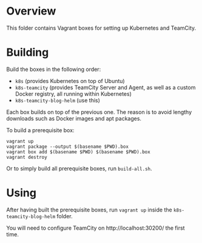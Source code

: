 # Overview

This folder contains Vagrant boxes for setting up Kubernetes and TeamCity.

# Building

Build the boxes in the following order:

- `k8s` (provides Kubernetes on top of Ubuntu)
- `k8s-teamcity` (provides TeamCity Server and Agent, as well as a custom Docker registry, all running within Kubernetes)
- `k8s-teamcity-blog-helm` (use this)

Each box builds on top of the previous one. The reason is to avoid lengthy downloads
such as Docker images and apt packages.

To build a prerequisite box:

```
vagrant up
vagrant package --output $(basename $PWD).box
vagrant box add $(basename $PWD) $(basename $PWD).box
vagrant destroy
```

Or to simply build all prerequisite boxes, run `build-all.sh`.

# Using

After having built the prerequisite boxes, run `vagrant up` inside the `k8s-teamcity-blog-helm` folder.

You will need to configure TeamCity on http://localhost:30200/ the first time.
